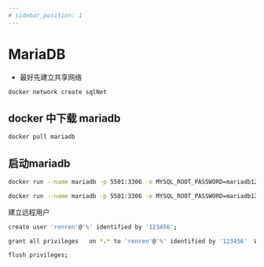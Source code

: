 ```yaml
---
# sidebar_position: 1
---
```

# MariaDB

* 最好先建立共享网络

``` bash
docker network create sqlNet
```

## docker 中下载 mariadb

```bash
docker pull mariadb
```

## 启动mariadb

``` bash
docker run --name mariadb -p 5501:3306 -e MYSQL_ROOT_PASSWORD=mariadb123456 --net=sqlNet --network-alias mariadb -d mariadb
```

``` bash
docker run --name mariadb -p 5501:3306 -e MYSQL_ROOT_PASSWORD=mariadb123456 -v M:\Docker\Data\mariadb\data:/var/lib/mysql  --net=sqlNet --network-alias mariadb -d mariadb
```

建立远程用户

``` bash
create user 'renren'@'%' identified by '123456';

grant all privileges   on *.* to 'renren'@'%' identified by '123456'  WITH GRANT OPTION; 

flush privileges;
```
